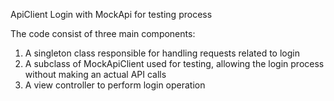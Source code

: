 ApiClient Login with MockApi for testing process

The code consist of three main components: 

1. A singleton class responsible for handling requests related to login
2. A subclass of MockApiClient used for testing, allowing the login process without making an actual API calls
3. A view controller to perform login operation 




